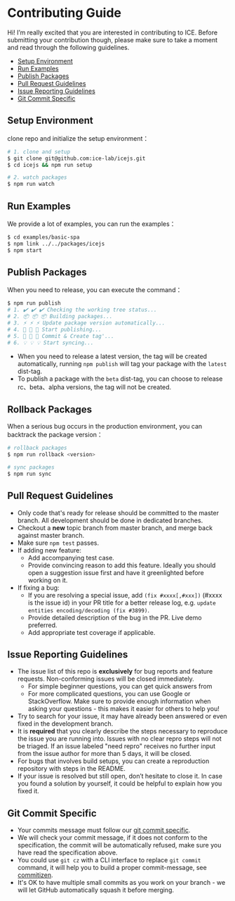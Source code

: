 # Contributing Guide

Hi! I’m really excited that you are interested in contributing to ICE. Before submitting your contribution though, please make sure to take a moment and read through the following guidelines.

- [Setup Environment](#setup-environment)
- [Run Examples](#run-examples)
- [Publish Packages](#publish-packages)
- [Pull Request Guidelines](#pull-request-guidelines)
- [Issue Reporting Guidelines](#issue-reporting-guidelines)
- [Git Commit Specific](#git-commit-specific)

## Setup Environment

clone repo and initialize the setup environment：

```bash
# 1. clone and setup
$ git clone git@github.com:ice-lab/icejs.git
$ cd icejs && npm run setup

# 2. watch packages
$ npm run watch
```

## Run Examples

We provide a lot of examples, you can run the examples：

```bash
$ cd examples/basic-spa
$ npm link ../../packages/icejs
$ npm start
```

## Publish Packages

When you need to release, you can execute the command：

```bash
$ npm run publish
# 1. ✔️ ✔️ ✔️ Checking the working tree status...
# 2. 📦 📦 📦 Building packages...
# 3. ⚡ ⚡ ⚡ Update package version automatically...
# 4. 🚀 🚀 🚀 Start publishing...
# 5. 🔖 🔖 🔖 Commit & Create tag'...
# 6. 💡 💡 💡 Start syncing...
```

* When you need to release a latest version, the tag will be created automatically, running `npm publish` will tag your package with the `latest` dist-tag.
* To publish a package with the `beta` dist-tag, you can choose to release rc、beta、alpha versions, the tag will not be created.

## Rollback Packages

When a serious bug occurs in the production environment, you can backtrack the package version：

```bash
# rollback packages
$ npm run rollback <version>

# sync packages
$ npm run sync
```


## Pull Request Guidelines

- Only code that's ready for release should be committed to the master branch. All development should be done in dedicated branches.
- Checkout a **new** topic branch from master branch, and merge back against master branch.
- Make sure `npm test` passes.
- If adding new feature:
  - Add accompanying test case.
  - Provide convincing reason to add this feature. Ideally you should open a suggestion issue first and have it greenlighted before working on it.
- If fixing a bug:
  - If you are resolving a special issue, add `(fix #xxxx[,#xxx])` (#xxxx is the issue id) in your PR title for a better release log, e.g. `update entities encoding/decoding (fix #3899)`.
  - Provide detailed description of the bug in the PR. Live demo preferred.
  - Add appropriate test coverage if applicable.

## Issue Reporting Guidelines

- The issue list of this repo is **exclusively** for bug reports and feature requests. Non-conforming issues will be closed immediately.
  - For simple beginner questions, you can get quick answers from
  - For more complicated questions, you can use Google or StackOverflow. Make sure to provide enough information when asking your questions - this makes it easier for others to help you!
- Try to search for your issue, it may have already been answered or even fixed in the development branch.
- It is **required** that you clearly describe the steps necessary to reproduce the issue you are running into. Issues with no clear repro steps will not be triaged. If an issue labeled "need repro" receives no further input from the issue author for more than 5 days, it will be closed.
- For bugs that involves build setups, you can create a reproduction repository with steps in the README.
- If your issue is resolved but still open, don’t hesitate to close it. In case you found a solution by yourself, it could be helpful to explain how you fixed it.

## Git Commit Specific

- Your commits message must follow our [git commit specific](./GIT_COMMIT_SPECIFIC.md).
- We will check your commit message, if it does not conform to the specification, the commit will be automatically refused, make sure you have read the specification above.
- You could use `git cz` with a CLI interface to replace `git commit` command, it will help you to build a proper commit-message, see [commitizen](https://github.com/commitizen/cz-cli).
- It's OK to have multiple small commits as you work on your branch - we will let GitHub automatically squash it before merging.
